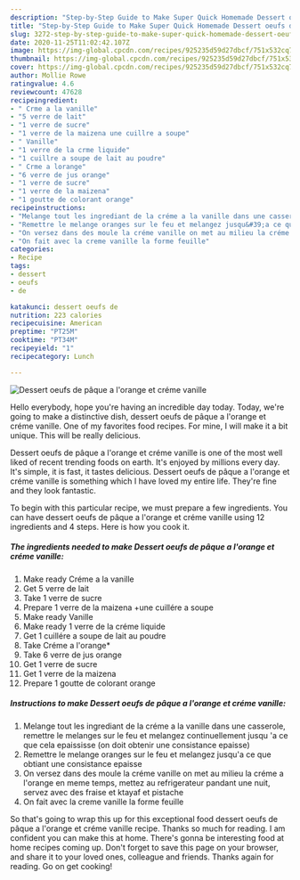 ```yaml
---
description: "Step-by-Step Guide to Make Super Quick Homemade Dessert oeufs de pâque a l&amp;#39;orange et créme vanille"
title: "Step-by-Step Guide to Make Super Quick Homemade Dessert oeufs de pâque a l&amp;#39;orange et créme vanille"
slug: 3272-step-by-step-guide-to-make-super-quick-homemade-dessert-oeufs-de-paque-a-l-and-39-orange-et-creme-vanille
date: 2020-11-25T11:02:42.107Z
image: https://img-global.cpcdn.com/recipes/925235d59d27dbcf/751x532cq70/dessert-oeufs-de-paque-a-lorange-et-creme-vanille-photo-principale-de-la-recette.jpg
thumbnail: https://img-global.cpcdn.com/recipes/925235d59d27dbcf/751x532cq70/dessert-oeufs-de-paque-a-lorange-et-creme-vanille-photo-principale-de-la-recette.jpg
cover: https://img-global.cpcdn.com/recipes/925235d59d27dbcf/751x532cq70/dessert-oeufs-de-paque-a-lorange-et-creme-vanille-photo-principale-de-la-recette.jpg
author: Mollie Rowe
ratingvalue: 4.6
reviewcount: 47628
recipeingredient:
- " Crme a la vanille"
- "5 verre de lait"
- "1 verre de sucre"
- "1 verre de la maizena une cuillre a soupe"
- " Vanille"
- "1 verre de la crme liquide"
- "1 cuillre a soupe de lait au poudre"
- " Crme a lorange"
- "6 verre de jus orange"
- "1 verre de sucre"
- "1 verre de la maizena"
- "1 goutte de colorant orange"
recipeinstructions:
- "Melange tout les ingrediant de la créme a la vanille dans une casserole, remettre le melanges sur le feu et melangez continuellement jusqu &#39;a ce que cela epaississe (on doit obtenir une consistance epaisse)"
- "Remettre le melange oranges sur le feu et melangez jusqu&#39;a ce que obtiant une consistance epaisse"
- "On versez dans des moule la créme vanille on met au milieu la créme a l&#39;orange en meme temps, mettez au refrigerateur pandant une nuit, servez avec des fraise et ktayaf et pistache"
- "On fait avec la creme vanille la forme feuille"
categories:
- Recipe
tags:
- dessert
- oeufs
- de

katakunci: dessert oeufs de 
nutrition: 223 calories
recipecuisine: American
preptime: "PT25M"
cooktime: "PT34M"
recipeyield: "1"
recipecategory: Lunch

---
```



![Dessert oeufs de pâque a l&#39;orange et créme vanille](https://img-global.cpcdn.com/recipes/925235d59d27dbcf/751x532cq70/dessert-oeufs-de-paque-a-lorange-et-creme-vanille-photo-principale-de-la-recette.jpg)

Hello everybody, hope you're having an incredible day today. Today, we're going to make a distinctive dish, dessert oeufs de pâque a l&#39;orange et créme vanille. One of my favorites food recipes. For mine, I will make it a bit unique. This will be really delicious.

Dessert oeufs de pâque a l&#39;orange et créme vanille is one of the most well liked of recent trending foods on earth. It's enjoyed by millions every day. It's simple, it is fast, it tastes delicious. Dessert oeufs de pâque a l&#39;orange et créme vanille is something which I have loved my entire life. They're fine and they look fantastic.




To begin with this particular recipe, we must prepare a few ingredients. You can have dessert oeufs de pâque a l&#39;orange et créme vanille using 12 ingredients and 4 steps. Here is how you cook it.

<!--inarticleads1-->

##### The ingredients needed to make Dessert oeufs de pâque a l&#39;orange et créme vanille:

1. Make ready  Créme a la vanille
1. Get 5 verre de lait
1. Take 1 verre de sucre
1. Prepare 1 verre de la maizena +une cuillére a soupe
1. Make ready  Vanille
1. Make ready 1 verre de la créme liquide
1. Get 1 cuillére a soupe de lait au poudre
1. Take  Créme a l&#39;orange*
1. Take 6 verre de jus orange
1. Get 1 verre de sucre
1. Get 1 verre de la maizena
1. Prepare 1 goutte de colorant orange




<!--inarticleads2-->

##### Instructions to make Dessert oeufs de pâque a l&#39;orange et créme vanille:

1. Melange tout les ingrediant de la créme a la vanille dans une casserole, remettre le melanges sur le feu et melangez continuellement jusqu &#39;a ce que cela epaississe (on doit obtenir une consistance epaisse)
1. Remettre le melange oranges sur le feu et melangez jusqu&#39;a ce que obtiant une consistance epaisse
1. On versez dans des moule la créme vanille on met au milieu la créme a l&#39;orange en meme temps, mettez au refrigerateur pandant une nuit, servez avec des fraise et ktayaf et pistache
1. On fait avec la creme vanille la forme feuille




So that's going to wrap this up for this exceptional food dessert oeufs de pâque a l&#39;orange et créme vanille recipe. Thanks so much for reading. I am confident you can make this at home. There's gonna be interesting food at home recipes coming up. Don't forget to save this page on your browser, and share it to your loved ones, colleague and friends. Thanks again for reading. Go on get cooking!
